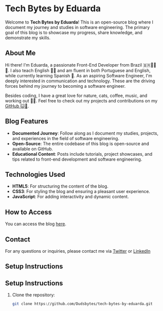 # Tech Bytes by Eduarda

Welcome to **Tech Bytes by Eduarda**! This is an open-source blog where I document my journey and studies in software engineering. The primary goal of this blog is to showcase my progress, share knowledge, and demonstrate my skills.

## About Me

Hi there! I'm Eduarda, a passionate Front-End Developer from Brazil 🇧🇷👩‍💻🎨. I also teach English 👩‍🏫 and am fluent in both Portuguese and English, while currently learning Spanish 🚧. As an aspiring Software Engineer, I'm deeply interested in communication and technology. These are the driving forces behind my journey to becoming a software engineer.

Besides coding, I have a great love for nature, cats, coffee, music, and working out 🤸‍♀️. Feel free to check out my projects and contributions on my [GitHub 🐱🐙](https://github.com/EduardaMendes01).

## Blog Features

- **Documented Journey**: Follow along as I document my studies, projects, and experiences in the field of software engineering.
- **Open-Source**: The entire codebase of this blog is open-source and available on GitHub.
- **Educational Content**: Posts include tutorials, project showcases, and tips related to front-end development and software engineering.

## Technologies Used

- **HTML5**: For structuring the content of the blog.
- **CSS3**: For styling the blog and ensuring a pleasant user experience.
- **JavaScript**: For adding interactivity and dynamic content.

## How to Access

You can access the blog [here](https://eduardamendes01.github.io/tech-bytes-by-eduarda/).

## Contact

For any questions or inquiries, please contact me via [Twitter](https://twitter.com/Dudsbytes) or [LinkedIn](https://www.linkedin.com/in/eduarda-mendes01/)
## Setup Instructions

## Setup Instructions

1. Clone the repository:
   ```bash
   git clone https://github.com/Dudsbytes/tech-bytes-by-eduarda.git
